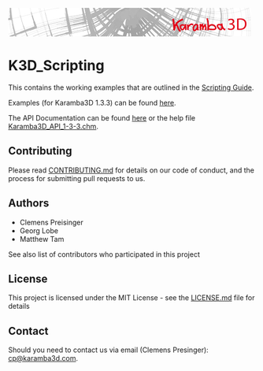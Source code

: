 ![](banner.jpg?raw=true "Logo")

# K3D_Scripting
This contains the working examples that are outlined in the [Scripting Guide](https://scripting.karamba3d.com/).

Examples (for Karamba3D 1.3.3) can be found [here](https://github.com/karamba3d/K3D_Scripting/tree/main/ScriptingExamples).

The API Documentation can be found [here](https://www.karamba3d.com/help/1-3-3/) or the help file [Karamba3D_API_1-3-3.chm](https://github.com/karamba3d/K3D_Scripting/blob/main/Karamba3D_API_1-3-3.chm).

Contributing
------------

Please read [CONTRIBUTING.md](https://github.com/karamba3d/K3D_Scripting/blob/master/CONTRIBUTING.md) for details on our code of conduct, and the process for submitting pull requests to us.

Authors
-------

* Clemens Preisinger
* Georg Lobe
* Matthew Tam

See also list of contributors who participated in this project

License
-------

This project is licensed under the MIT License - see the [LICENSE.md](https://github.com/karamba3d/K3D_Scripting/blob/master/LICENSE.md) file for details

## Contact

Should you need to contact us via email (Clemens Presinger): [cp@karamba3d.com](mailto:cp@karamba3d.com). 

